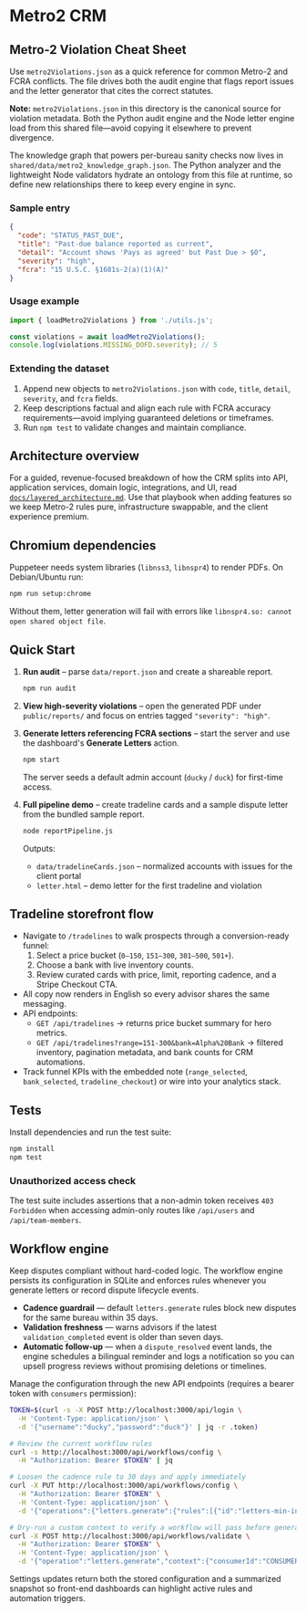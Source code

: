 # Metro2 CRM

## Metro-2 Violation Cheat Sheet

Use `metro2Violations.json` as a quick reference for common Metro-2 and FCRA conflicts. The file drives both the audit engine that flags report issues and the letter generator that cites the correct statutes.

**Note:** `metro2Violations.json` in this directory is the canonical source for violation metadata. Both the Python audit engine and the Node letter engine load from this shared file—avoid copying it elsewhere to prevent divergence.

The knowledge graph that powers per-bureau sanity checks now lives in `shared/data/metro2_knowledge_graph.json`. The Python analyzer and the lightweight Node validators hydrate an ontology from this file at runtime, so define new relationships there to keep every engine in sync.

### Sample entry

```json
{
  "code": "STATUS_PAST_DUE",
  "title": "Past-due balance reported as current",
  "detail": "Account shows 'Pays as agreed' but Past Due > $0",
  "severity": "high",
  "fcra": "15 U.S.C. §1681s-2(a)(1)(A)"
}
```

### Usage example

```js
import { loadMetro2Violations } from './utils.js';

const violations = await loadMetro2Violations();
console.log(violations.MISSING_DOFD.severity); // 5
```

### Extending the dataset

1. Append new objects to `metro2Violations.json` with `code`, `title`, `detail`, `severity`, and `fcra` fields.
2. Keep descriptions factual and align each rule with FCRA accuracy requirements—avoid implying guaranteed deletions or timeframes.
3. Run `npm test` to validate changes and maintain compliance.

## Architecture overview

For a guided, revenue-focused breakdown of how the CRM splits into API, application services, domain logic, integrations, and UI, read [`docs/layered_architecture.md`](docs/layered_architecture.md). Use that playbook when adding features so we keep Metro-2 rules pure, infrastructure swappable, and the client experience premium.

## Chromium dependencies

Puppeteer needs system libraries (`libnss3`, `libnspr4`) to render PDFs. On Debian/Ubuntu run:

```bash
npm run setup:chrome
```

Without them, letter generation will fail with errors like `libnspr4.so: cannot open shared object file`.

## Quick Start

1. **Run audit** – parse `data/report.json` and create a shareable report.

   ```bash
   npm run audit
   ```

2. **View high-severity violations** – open the generated PDF under `public/reports/` and focus on entries tagged `"severity": "high"`.

3. **Generate letters referencing FCRA sections** – start the server and use the dashboard's **Generate Letters** action.

   ```bash
   npm start
   ```

   The server seeds a default admin account (`ducky` / `duck`) for first-time access.

4. **Full pipeline demo** – create tradeline cards and a sample dispute letter from the bundled sample report.

   ```bash
   node reportPipeline.js
   ```

   Outputs:
   - `data/tradelineCards.json` – normalized accounts with issues for the client portal
   - `letter.html` – demo letter for the first tradeline and violation

## Tradeline storefront flow

- Navigate to `/tradelines` to walk prospects through a conversion-ready funnel:
  1. Select a price bucket (`0–150`, `151–300`, `301–500`, `501+`).
  2. Choose a bank with live inventory counts.
  3. Review curated cards with price, limit, reporting cadence, and a Stripe Checkout CTA.
- All copy now renders in English so every advisor shares the same messaging.
- API endpoints:
  - `GET /api/tradelines` → returns price bucket summary for hero metrics.
  - `GET /api/tradelines?range=151-300&bank=Alpha%20Bank` → filtered inventory, pagination metadata, and bank counts for CRM automations.
- Track funnel KPIs with the embedded note (`range_selected`, `bank_selected`, `tradeline_checkout`) or wire into your analytics stack.

## Tests

Install dependencies and run the test suite:

```bash
npm install
npm test
```

### Unauthorized access check

The test suite includes assertions that a non-admin token receives `403 Forbidden` when accessing admin-only routes like `/api/users` and `/api/team-members`.


## Workflow engine

Keep disputes compliant without hard-coded logic. The workflow engine persists its configuration in SQLite and enforces rules whenever you generate letters or record dispute lifecycle events.

- **Cadence guardrail** — default `letters.generate` rules block new disputes for the same bureau within 35 days.
- **Validation freshness** — warns advisors if the latest `validation_completed` event is older than seven days.
- **Automatic follow-up** — when a `dispute_resolved` event lands, the engine schedules a bilingual reminder and logs a notification so you can upsell progress reviews without promising deletions or timelines.

Manage the configuration through the new API endpoints (requires a bearer token with `consumers` permission):

```bash
TOKEN=$(curl -s -X POST http://localhost:3000/api/login \
  -H 'Content-Type: application/json' \
  -d '{"username":"ducky","password":"duck"}' | jq -r .token)

# Review the current workflow rules
curl -s http://localhost:3000/api/workflows/config \
  -H "Authorization: Bearer $TOKEN" | jq

# Loosen the cadence rule to 30 days and apply immediately
curl -X PUT http://localhost:3000/api/workflows/config \
  -H "Authorization: Bearer $TOKEN" \
  -H 'Content-Type: application/json' \
  -d '{"operations":{"letters.generate":{"rules":[{"id":"letters-min-interval","type":"minInterval","intervalDays":30}]}}}'

# Dry-run a custom context to verify a workflow will pass before generating letters
curl -X POST http://localhost:3000/api/workflows/validate \
  -H "Authorization: Bearer $TOKEN" \
  -H 'Content-Type: application/json' \
  -d '{"operation":"letters.generate","context":{"consumerId":"CONSUMER123","bureaus":["TransUnion"]}}'
```

Settings updates return both the stored configuration and a summarized snapshot so front-end dashboards can highlight active rules and automation triggers.


